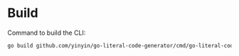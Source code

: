 # Build

Command to build the CLI:

```sh
go build github.com/yinyin/go-literal-code-generator/cmd/go-literal-code-gen
```
